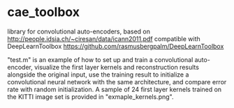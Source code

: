 # cae_toolbox
library for convolutional auto-encoders, based on http://people.idsia.ch/~ciresan/data/icann2011.pdf
compatible with DeepLearnToolbox https://github.com/rasmusbergpalm/DeepLearnToolbox

"test.m" is an example of how to set up and train a convolutional auto-encoder, visualize the first layer kernels and reconstruction results alongside the original input, use the training result to initialize a convolutional neural network with the same architecture, and compare error rate with random initialization. A sample of 24 first layer kernels trained on the KITTI image set is provided in "exmaple_kernels.png".
